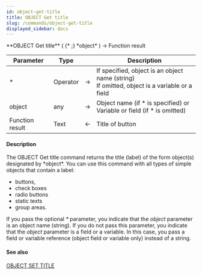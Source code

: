 ```yaml
---
id: object-get-title
title: OBJECT Get title
slug: /commands/object-get-title
displayed_sidebar: docs
---
```


<!--REF #_command_.OBJECT Get title.Syntax-->**OBJECT Get title** ( {* ;} *object* ) -> Function result<!-- END REF-->
<!--REF #_command_.OBJECT Get title.Params-->
| Parameter | Type |  | Description |
| --- | --- | --- | --- |
| * | Operator | &srarr; | If specified, object is an object name (string)<br/>If omitted, object is a variable or a field |
| object | any | &srarr; | Object name (if * is specified) or <br/>Variable or field (if * is omitted) |
| Function result | Text | &larr; | Title of button |

<!-- END REF-->

#### Description 

<!--REF #_command_.OBJECT Get title.Summary-->The OBJECT Get title command returns the title (label) of the form object(s) designated by *object*.<!-- END REF--> You can use this command with all types of simple objects that contain a label:

* buttons,
* check boxes
* radio buttons
* static texts
* group areas.

If you pass the optional *\** parameter, you indicate that the *object* parameter is an object name (string). If you do not pass this parameter, you indicate that the *object* parameter is a field or a variable. In this case, you pass a field or variable reference (object field or variable only) instead of a string.

#### See also 

[OBJECT SET TITLE](object-set-title.md)  